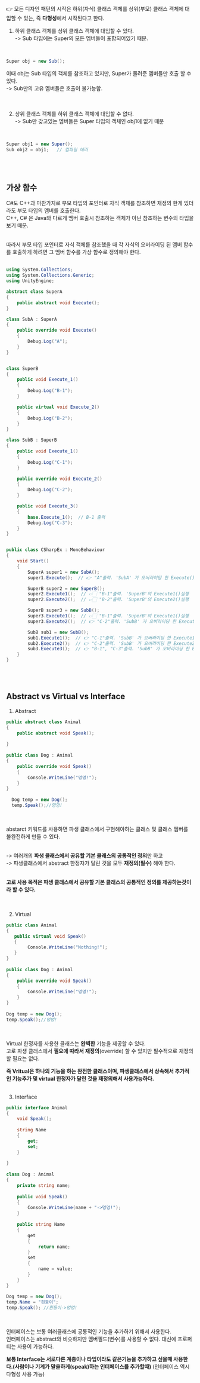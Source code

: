👉 모든 디자인 패턴의 시작은 하위(자식) 클래스 객체를 상위(부모) 클래스 객체에 대입할 수 있는, 즉 **다형성**에서 시작된다고 한다.
<br>

1. 하위 클래스 객체를 상위 클래스 객체에 대입할 수 있다.<br>
-> Sub 타입에는 Super의 모든 멤버들이 포함되어있기 때문.<br>
<br>

```c#
Super obj = new Sub();
```

이때 obj는 Sub 타입의 객체를 참조하고 있지만, Super가 물려준 멤버들만 호출 할 수 있다.<br>
-> Sub만의 고유 멤버들은 호출이 불가능함.<br>
<br>
<br>

2. 상위 클래스 객체를 하위 클래스 객체에 대입할 수 없다.<br>
-> Sub만 갖고있는 멤버들은 Super 타입의 객체인 obj1에 없기 때문<br>
<br>

```c#
Super obj1 = new Super();
Sub obj2 = obj1;   // 컴파일 에러
```

<br>
<br>

## 가상 함수
C#도 C++과 마찬가지로 부모 타입의 포인터로 자식 객체를 참조하면 재정의 한게 있더라도 부모 타입의 멤버를 호출한다.<br>
C++, C# 은 Java와 다르게 멤버 호출시 참조하는 객체가 아닌 참조하는 변수의 타입을 보기 때문.<br>
<br>

따라서 부모 타입 포인터로 자식 객체를 참조했을 때 각 자식의 오버라이딩 된 멤버 함수를 호출하게 하려면 그 멤버 함수를 가상 함수로 정의해야 한다.<br>
<br>

```c#
using System.Collections;
using System.Collections.Generic;
using UnityEngine;

abstract class SuperA
{
    public abstract void Execute();
}

class SubA : SuperA
{
    public override void Execute()
    {
        Debug.Log("A");
    }
}


class SuperB
{
    public void Execute_1()
    {
        Debug.Log("B-1");
    }

    public virtual void Execute_2()
    {
        Debug.Log("B-2");
    }
}

class SubB : SuperB
{
    public void Execute_1()
    {
        Debug.Log("C-1");
    }

    public override void Execute_2()
    {
        Debug.Log("C-2");
    }

    public void Execute_3()
    {
        base.Execute_1();  // B-1 출력
        Debug.Log("C-3");
    }
}


public class CSharpEx : MonoBehaviour
{
    void Start()
    {
        SuperA super1 = new SubA();
        super1.Execute();  // 👉 "A"출력. 'SubA' 가 오버라이딩 한 Execute()실행

        SuperB super2 = new SuperB();
        super2.Execute1();  // 👉🏻 "B-1"출력. 'SuperB'의 Execute1()실행
        super2.Execute2();  // 👉🏻 "B-2"출력. 'SuperB'의 Execute2()실행

        SuperB super3 = new SubB();
        super3.Execute1();  // 👉🏻 "B-1"출력. 'SuperB'의 Execute1()실행
        super3.Execute2();  // 👉 "C-2"출력. 'SubB' 가 오버라이딩 한 Execute2()실행

        SubB sub1 = new SubB();
        sub1.Execute1();  // 👉 "C-1"출력. 'SubB' 가 오버라이딩 한 Execute1()실행
        sub2.Execute2();  // 👉 "C-2"출력. 'SubB' 가 오버라이딩 한 Execute2()실행
        sub3.Execute3();  // 👉 "B-1", "C-3"출력. 'SubB' 가 오버라이딩 한 Execute3()실행
    }
}
```

<br>
<br>

## Abstract vs Virtual vs Interface
1. Abstract<br>

```c#
public abstract class Animal
{
    public abstract void Speak();
    
}
 
public class Dog : Animal
{
    public override void Speak()
    {
        Console.WriteLine("멍멍!");
    }
}
 
  Dog temp = new Dog();
  temp.Speak();//멍멍!
```
<br>

abstarct 키워드를 사용하면 파생 클래스에서 구현해야하는 클래스 및 클래스 멤버를 불완전하게 만들 수 있다.<br>
<br>

-> 여러개의 **파생 클래스에서 공유할 기본 클래스의 공통적인 정의**만 하고<br>
-> 파생클래스에서 abstract 한정자가 달린 것을 모두 **재정의(필수)** 해야 한다.<br>
<br>

**고로 사용 목적은 파생 클래스에서 공유할 기본 클래스의 공통적인 정의를 제공하는것이라 할 수 있다.**<br>
<br>
<br>

2. Virtual<br>

```c#
public class Animal
{
   public virtual void Speak()
   {
        Console.WriteLine("Nothing!");
   }
}
 
public class Dog : Animal
{
    public override void Speak()
    {
        Console.WriteLine("멍멍!");
    }
}
 
Dog temp = new Dog();
temp.Speak();//멍멍!
```
<br>

Virtual 한정자를 사용한 클래스는 **완벽한** 기능을 제공할 수 있다.<br>
고로 파생 클래스에서 **필요에 따라서 재정의**(override) 할 수 있지만 필수적으로 재정의 할 필요는 없다.<br>

**즉 Vritual은 하나의 기능을 하는 완전한 클래스이며, 파생클래스에서 상속해서 추가적인 기능추가 및 virtual 한정자가 달린 것을 재정의해서 사용가능하다.**
<br>
<br>

3. Interface<br>

```c#
public interface Animal
{
    void Speak();
 
    string Name
    {
        get;
        set;
    }
  
}
 
class Dog : Animal
{
    private string name;
 
    public void Speak()
    {
        Console.WriteLine(name + "->멍멍!");
    }
 
    public string Name
    {
        get
        {
            return name;
        }
        set
        {
            name = value;
        }
    }
}
 
Dog temp = new Dog();
temp.Name = "흰둥이";
temp.Speak(); //흰둥이->멍멍!
```
<br>

인터페이스는 보통 여러클래스에 공통적인 기능을 추가하기 위해서 사용한다.<br>
인터페이스는 abstract와 비슷하지만 멤버필드(변수)를 사용할 수 없다. 대신에 프로퍼티는 사용이 가능하다.<br>

**보통 Interface는 서로다른 계층이나 타입이라도 같은기능을 추가하고 싶을때 사용한다.(사람이나 기계가 말을하게(speak)하는 인터페이스를 추가할때)**
(인터페이스 역시 다형성 사용 가능)<br>
<br>
<br>

